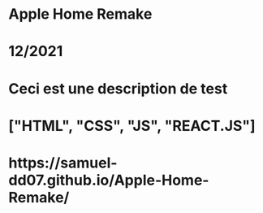 <h1 class="Nom-Projet">Apple Home Remake</h1>
<h1 class="Annee">12/2021</h1>
<h1 class="Description">Ceci est une description de test</h1>
<h1 class="Langages">["HTML", "CSS", "JS", "REACT.JS"]</h1>
<h1 class="Lien">https://samuel-dd07.github.io/Apple-Home-Remake/</h1>